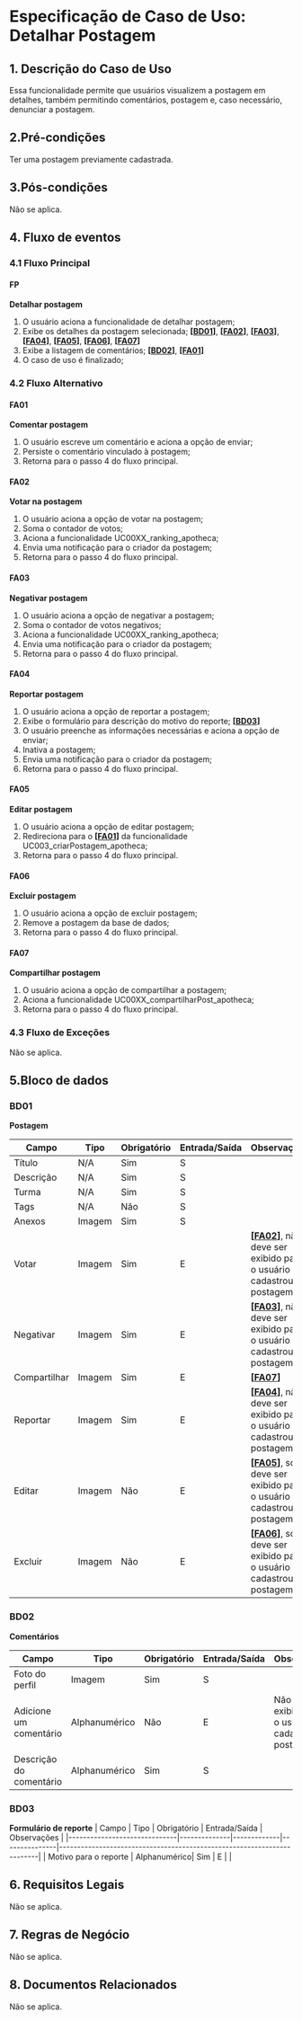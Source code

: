 # Especificação de Caso de Uso: Detalhar Postagem

## 1. Descrição do Caso de Uso
Essa funcionalidade permite que usuários visualizem a postagem em detalhes, também permitindo comentários, postagem e, caso necessário, denunciar a postagem.

## 2.Pré-condições
Ter uma postagem previamente cadastrada.

## 3.Pós-condições
Não se aplica.

## 4. Fluxo de eventos
### 4.1 Fluxo Principal
#### FP
**Detalhar postagem**

1. O usuário aciona a funcionalidade de detalhar postagem;
1. Exibe os detalhes da postagem selecionada;  **[[BD01](#bd01)]**, **[[FA02](#fa02)]**, **[[FA03](#fa03)]**, **[[FA04](#fa04)]**, **[[FA05](#fa05)]**, **[[FA06](#fa06)]**, **[[FA07](#fa07)]**
1. Exibe a listagem de comentários; **[[BD02](#bd02)]**, **[[FA01](#fa01)]**
1. O caso de uso é finalizado;
### 4.2 Fluxo Alternativo

#### FA01
**Comentar postagem**

1. O usuário escreve um comentário e aciona a opção de enviar;
1. Persiste o comentário vinculado à postagem;
1. Retorna para o passo 4 do fluxo principal.

#### FA02
**Votar na postagem**

1. O usuário aciona a opção de votar na postagem;
1. Soma o contador de votos;
1. Aciona a funcionalidade UC00XX_ranking_apotheca;
1. Envia uma notificação para o criador da postagem;
1. Retorna para o passo 4 do fluxo principal.

#### FA03
**Negativar postagem**

1. O usuário aciona a opção de negativar a postagem;
1. Soma o contador de votos negativos;
1. Aciona a funcionalidade UC00XX_ranking_apotheca;
1. Envia uma notificação para o criador da postagem;
1. Retorna para o passo 4 do fluxo principal.

#### FA04
**Reportar postagem**

1. O usuário aciona a opção de reportar a postagem;
1. Exibe o formulário para descrição do motivo do reporte; **[[BD03](#bd03)]**
1. O usuário preenche as informações necessárias e aciona a opção de enviar;
1. Inativa a postagem;
1. Envia uma notificação para o criador da postagem;
1. Retorna para o passo 4 do fluxo principal.

#### FA05
**Editar postagem**

1. O usuário aciona a opção de editar postagem;
1. Redireciona para o **[[FA01](#fa01)]** da funcionalidade UC003_criarPostagem_apotheca;
1. Retorna para o passo 4 do fluxo principal.

#### FA06
**Excluir postagem**

1. O usuário aciona a opção de excluir postagem;
1. Remove a postagem da base de dados;
1. Retorna para o passo 4 do fluxo principal.

#### FA07
**Compartilhar postagem**
1. O usuário aciona a opção de compartilhar a postagem;
1. Aciona a funcionalidade UC00XX_compartilharPost_apotheca;
1. Retorna para o passo 4 do fluxo principal.

### 4.3 Fluxo de Exceções

Não se aplica.

## 5.Bloco de dados
### BD01
**Postagem**

| Campo                        | Tipo         | Obrigatório | Entrada/Saída | Observações                                                            |
|------------------------------|--------------|-------------|---------------|------------------------------------------------------------------------|
| Título                       | N/A          | Sim         | S             |                                                                        |
| Descrição                    | N/A          | Sim         | S             |                                                                        |
| Turma                        | N/A          | Sim         | S             |                                                                        |
| Tags                         | N/A          | Não         | S             |                                                                        |
| Anexos                       | Imagem       | Sim         | S             |                                                                        |
| Votar                        | Imagem       | Sim         | E             | **[[FA02](#fa02)]**, não deve ser exibido para o usuário que cadastrou a postagem.                                                    |
| Negativar                    | Imagem       | Sim         | E             | **[[FA03](#fa03)]**, não deve ser exibido para o usuário que cadastrou a postagem.                                                    |
| Compartilhar                 | Imagem       | Sim         | E             | **[[FA07](#fa07)]**                                                    |
| Reportar                     | Imagem       | Sim         | E             | **[[FA04](#fa04)]**, não deve ser exibido para o usuário que cadastrou a postagem.                                                   |
| Editar                       | Imagem       | Não         | E             | **[[FA05](#fa05)]**, só deve ser exibido para o usuário que cadastrou a postagem.                                                    |
| Excluir                      | Imagem       | Não         | E             | **[[FA06](#fa06)]**, só deve ser exibido para o usuário que cadastrou a postagem.                                                    |

### BD02
**Comentários**

| Campo                        | Tipo         | Obrigatório | Entrada/Saída | Observações                                                            |
|------------------------------|--------------|-------------|---------------|------------------------------------------------------------------------|
| Foto do perfil               | Imagem       | Sim         | S             |                                                          |
| Adicione um comentário       | Alphanumérico| Não         | E             | Não deve ser exibido para o usuário que cadastrou a postagem.          |
| Descrição do comentário      | Alphanumérico| Sim         | S             |                                                                        |

### BD03
**Formulário de reporte**
| Campo                        | Tipo         | Obrigatório | Entrada/Saída | Observações                                                            |
|------------------------------|--------------|-------------|---------------|------------------------------------------------------------------------|
| Motivo para o reporte        | Alphanumérico| Sim         | E             |                                                                        |

## 6. Requisitos Legais
Não se aplica.

## 7. Regras de Negócio
Não se aplica.

## 8. Documentos Relacionados
Não se aplica.
